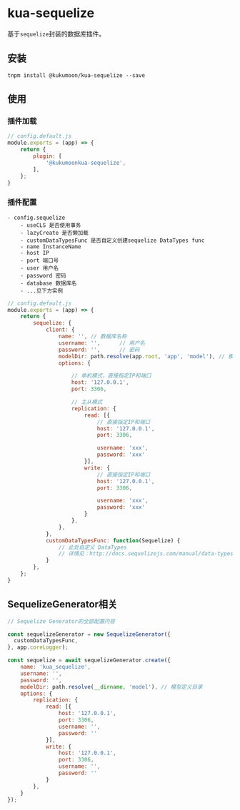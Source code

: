 # kua-sequelize

基于`sequelize`封装的数据库插件。

## 安装

```shell script
tnpm install @kukumoon/kua-sequelize --save
```

## 使用

### 插件加载

```javascript
// config.default.js
module.exports = (app) => {
    return {
        plugin: [
            '@kukumoonkua-sequelize',
        ],
    };
}
```

### 插件配置

    - config.sequelize
        - useCLS 是否使用事务
        - lazyCreate 是否懒加载
        - customDataTypesFunc 是否自定义创建sequelize DataTypes func
        - name InstanceName 
        - host IP
        - port 端口号
        - user 用户名
        - password 密码
        - database 数据库名
        - ...见下方实例
        
        
```javascript
// config.default.js
module.exports = (app) => {
    return {
        sequelize: {
            client: {
                name: '', // 数据库名称
                username: '',      // 用户名
                password: '',      // 密码
                modelDir: path.resolve(app.root, 'app', 'model'), // 模型文件定义目录
                options: {

                    // 单机模式，直接指定IP和端口
                    host: '127.0.0.1',
                    port: 3306,

                    // 主从模式
                    replication: {
                        read: [{
                            // 直接指定IP和端口
                            host: '127.0.0.1',
                            port: 3306,

                            username: 'xxx',
                            password: 'xxx'
                        }],
                        write: {
                            // 直接指定IP和端口
                            host: '127.0.0.1',
                            port: 3306,

                            username: 'xxx',
                            password: 'xxx'
                        }
                    },
                },
            },
            customDataTypesFunc: function(Sequelize) {
                // 此处自定义 DataTypes
                // 详情见：http://docs.sequelizejs.com/manual/data-types.html#extending-datatypes
            }
        },
    };
}
```

## SequelizeGenerator相关
```js
// Sequelize Generator的全部配置内容

const sequelizeGenerator = new SequelizeGenerator({
  customDataTypesFunc,
}, app.coreLogger);

const sequelize = await sequelizeGenerator.create({
    name: 'kua_sequelize',
    username: '',
    password: '',
    modelDir: path.resolve(__dirname, 'model'), // 模型定义目录
    options: {
        replication: {
            read: [{
                host: '127.0.0.1',
                port: 3306,
                username: '',
                password: ''
            }],
            write: {
                host: '127.0.0.1',
                port: 3306,
                username: '',
                password: ''
            }
        },
    }
});
```
